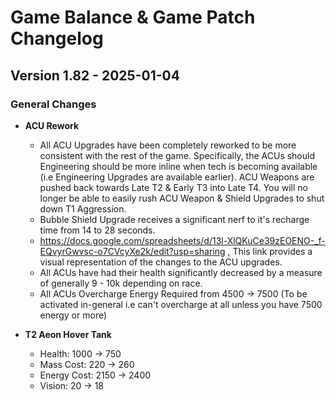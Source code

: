 # Game Balance & Game Patch Changelog

## Version 1.82 - 2025-01-04
### General Changes

- **ACU Rework**
    - All ACU Upgrades have been completely reworked to be more consistent with the rest of the game. Specifically, the ACUs should Engineering should be more inline when tech is becoming available (i.e Engineering Upgrades are available earlier). ACU Weapons are pushed back towards Late T2 & Early T3 into Late T4. You will no longer be able to easily rush ACU Weapon & Shield Upgrades to shut down T1 Aggression. 
    - Bubble Shield Upgrade receives a significant nerf to it's recharge time from 14 to 28 seconds.
    - https://docs.google.com/spreadsheets/d/13l-XlQKuCe39zEOENO-_f-EQvyrGwvsc-o7CVcyXe2k/edit?usp=sharing ,  This link provides a visual representation of the changes to the ACU upgrades.
    - All ACUs have had their health significantly decreased by a measure of generally 9 - 10k depending on race.
    - All ACUs Overcharge Energy Required from 4500 -> 7500 (To be activated in-general i.e can't overcharge at all unless you have 7500 energy or more)

- **T2 Aeon Hover Tank**
    - Health: 1000 -> 750
    - Mass Cost: 220 -> 260
    - Energy Cost: 2150 -> 2400
    - Vision: 20 -> 18